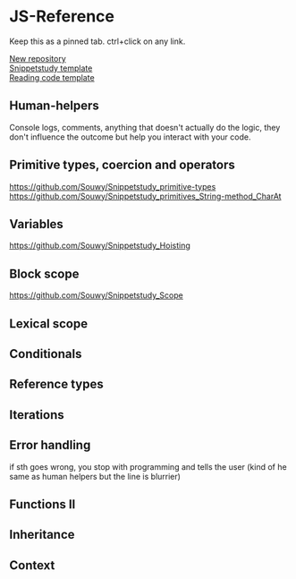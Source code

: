 # JS-Reference
  
Keep this as a pinned tab. ctrl+click on any link.   
   
[New repository](https://github.com/new)   
[Snippetstudy template](https://raw.githubusercontent.com/Souwy/JS-Reference/master/Snippetstudy-template.md)   
[Reading code template](https://raw.githubusercontent.com/Souwy/JS-Reference/master/Reading-code-template.md)   
   
## Human-helpers
Console logs, comments, anything that doesn't actually do the logic, they don't influence the outcome but help you interact with your code.

## Primitive types, coercion and operators
https://github.com/Souwy/Snippetstudy_primitive-types    
https://github.com/Souwy/Snippetstudy_primitives_String-method_CharAt 
## Variables
https://github.com/Souwy/Snippetstudy_Hoisting   
## Block scope
https://github.com/Souwy/Snippetstudy_Scope    
## Lexical scope

## Conditionals

## Reference types

## Iterations

## Error handling
if sth goes wrong, you stop with programming and tells the user (kind of he same as human helpers but the line is blurrier)

## Functions II

## Inheritance

## Context
